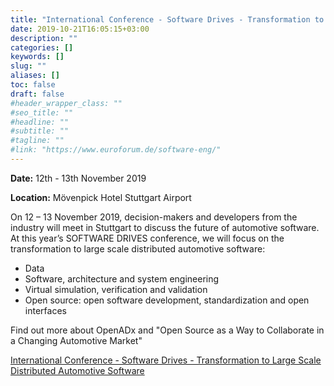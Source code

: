 ```yaml
---
title: "International Conference - Software Drives - Transformation to Large Scale Distributed Automotive Software"
date: 2019-10-21T16:05:15+03:00
description: ""
categories: []
keywords: []
slug: ""
aliases: []
toc: false
draft: false
#header_wrapper_class: ""
#seo_title: ""
#headline: ""
#subtitle: ""
#tagline: ""
#link: "https://www.euroforum.de/software-eng/"
---
```


**Date:** 12th - 13th November 2019

**Location:** Mövenpick Hotel Stuttgart Airport

On 12 – 13 November 2019, decision-makers and developers from the industry will meet in Stuttgart to discuss the future of automotive software. At this year’s SOFTWARE DRIVES conference, we will focus on the transformation to large scale distributed automotive software:

<!-- more -->

- Data
- Software, architecture and system engineering
- Virtual simulation, verification and validation
- Open source: open software development, standardization and open interfaces

Find out more about OpenADx and "Open Source as a Way to Collaborate in a Changing Automotive Market"

[International Conference - Software Drives - Transformation to Large Scale Distributed Automotive Software](https://www.euroforum.de/software-eng/)